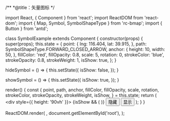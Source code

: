/**
 *@title：矢量图标
 */

import React, { Component } from 'react';
import ReactDOM from 'react-dom';
import { Map, Symbol, SymbolShapeType } from 'rc-bmap';
import { Button } from 'antd';

class SymbolExample extends Component {
  constructor(props) {
    super(props);
    this.state = {
      point: {
        lng: 116.404,
        lat: 39.915,
      },
      path: SymbolShapeType.FORWARD_CLOSED_ARROW,
      anchor: {
        height: 10,
        width: 50,
      },
      fillColor: 'red',
      fillOpacity: 0.8,
      scale: 5,
      rotation: 0,
      strokeColor: 'blue',
      strokeOpacity: 0.8,
      strokeWeight: 1,
      isShow: true,
    };
  }

  hideSymbol = () => {
    this.setState({
      isShow: false,
    });
  }

  showSymbol = () => {
    this.setState({
      isShow: true,
    });
  }

  render() {
    const {
      point, path, anchor, fillColor, fillOpacity, scale,
      rotation, strokeColor, strokeOpacity, strokeWeight, isShow,
    } = this.state;
    return (
      <div style={{ height: '90vh' }}>
        <Map
          ak="WAeVpuoSBH4NswS30GNbCRrlsmdGB5Gv"
          scrollWheelZoom
        >
          {isShow
          && (
            <Symbol
              point={point}
              path={path}
              anchor={anchor}
              fillColor={fillColor}
              fillOpacity={fillOpacity}
              scale={scale}
              rotation={rotation}
              strokeColor={strokeColor}
              strokeOpacity={strokeOpacity}
              strokeWeight={strokeWeight}
            />)}
        </Map>
        <Button onClick={this.hideSymbol}>隐藏</Button>
        <Button onClick={this.showSymbol}>显示</Button>
      </div>
    );
  }
}

ReactDOM.render(
  <SymbolExample />,
  document.getElementById('root'),
);
